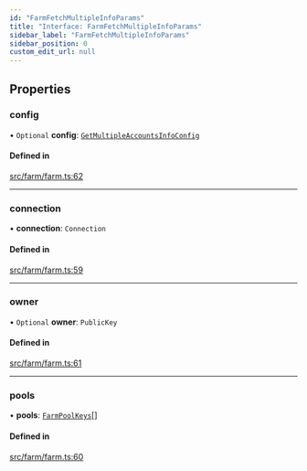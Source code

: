 ```yaml
---
id: "FarmFetchMultipleInfoParams"
title: "Interface: FarmFetchMultipleInfoParams"
sidebar_label: "FarmFetchMultipleInfoParams"
sidebar_position: 0
custom_edit_url: null
---
```


## Properties

### config

• `Optional` **config**: [`GetMultipleAccountsInfoConfig`](GetMultipleAccountsInfoConfig.md)

#### Defined in

[src/farm/farm.ts:62](https://github.com/raydium-io/raydium-sdk/blob/3d95730/src/farm/farm.ts#L62)

___

### connection

• **connection**: `Connection`

#### Defined in

[src/farm/farm.ts:59](https://github.com/raydium-io/raydium-sdk/blob/3d95730/src/farm/farm.ts#L59)

___

### owner

• `Optional` **owner**: `PublicKey`

#### Defined in

[src/farm/farm.ts:61](https://github.com/raydium-io/raydium-sdk/blob/3d95730/src/farm/farm.ts#L61)

___

### pools

• **pools**: [`FarmPoolKeys`](../modules.md#farmpoolkeys)[]

#### Defined in

[src/farm/farm.ts:60](https://github.com/raydium-io/raydium-sdk/blob/3d95730/src/farm/farm.ts#L60)
